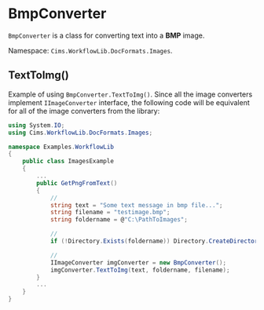 # BmpConverter

`BmpConverter` is a class for converting text into a **BMP** image. 

Namespace: `Cims.WorkflowLib.DocFormats.Images`.

## TextToImg()

Example of using `BmpConverter.TextToImg()`. 
Since all the image converters implement `IImageConverter` interface, the following code will be equivalent for all of the image converters from the library:

```C#
using System.IO;
using Cims.WorkflowLib.DocFormats.Images;

namespace Examples.WorkflowLib
{
    public class ImagesExample 
    {
        ...
        public GetPngFromText()
        {
            // 
            string text = "Some text message in bmp file...";
            string filename = "testimage.bmp";
            string foldername = @"C:\PathToImages";

            // 
            if (!Directory.Exists(foldername)) Directory.CreateDirectory(foldername);

            // 
            IImageConverter imgConverter = new BmpConverter();
            imgConverter.TextToImg(text, foldername, filename);
        }
        ...
    }
}
```
